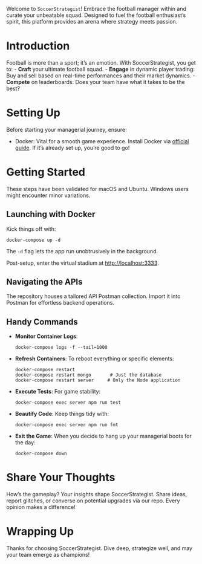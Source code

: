Welcome to `SoccerStrategist`! Embrace the football manager within and
curate your unbeatable squad. Designed to fuel the football enthusiast’s
spirit, this platform provides an arena where strategy meets passion.

# Introduction

Football is more than a sport; it’s an emotion. With SoccerStrategist,
you get to: - **Craft** your ultimate football squad. - **Engage** in
dynamic player trading: Buy and sell based on real-time performances and
their market dynamics. - **Compete** on leaderboards: Does your team
have what it takes to be the best?

# Setting Up

Before starting your managerial journey, ensure:

- Docker: Vital for a smooth game experience. Install Docker via
  [official guide](https://docs.docker.com/desktop/mac/install/). If
  it’s already set up, you’re good to go!

# Getting Started

These steps have been validated for macOS and Ubuntu. Windows users
might encounter minor variations.

## Launching with Docker

Kick things off with:

    docker-compose up -d

<div class="note">

The `-d` flag lets the app run unobtrusively in the background.

</div>

Post-setup, enter the virtual stadium at <http://localhost:3333>.

## Navigating the APIs

The repository houses a tailored API Postman collection. Import it into
Postman for effortless backend operations.

## Handy Commands

- **Monitor Container Logs**:

      docker-compose logs -f --tail=1000

- **Refresh Containers**: To reboot everything or specific elements:

      docker-compose restart
      docker-compose restart mongo       # Just the database
      docker-compose restart server     # Only the Node application

- **Execute Tests**: For game stability:

      docker-compose exec server npm run test

- **Beautify Code**: Keep things tidy with:

      docker-compose exec server npm run fmt

- **Exit the Game**: When you decide to hang up your managerial boots
  for the day:

      docker-compose down

# Share Your Thoughts

How’s the gameplay? Your insights shape SoccerStrategist. Share ideas,
report glitches, or converse on potential upgrades via our repo. Every
opinion makes a difference!

# Wrapping Up

Thanks for choosing SoccerStrategist. Dive deep, strategize well, and
may your team emerge as champions!
